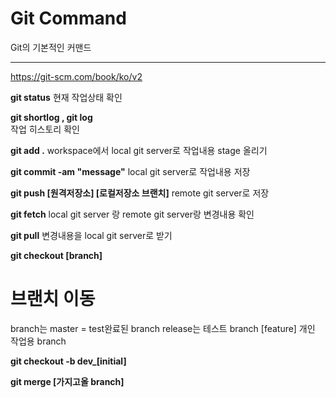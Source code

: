 Git Command
===================


Git의 기본적인 커맨드

----------

https://git-scm.com/book/ko/v2

**git status**
현재 작업상태 확인

**git shortlog  , git log**  
작업 히스토리 확인

**git add .**
workspace에서 local git server로 작업내용 stage  올리기

**git commit -am "message"**
local git server로 작업내용 저장

**git push [원격저장소] [로컬저장소 브랜치]**
remote git server로 저장

**git fetch**
local git server 랑 remote git server랑 변경내용 확인

**git pull**
변경내용을 local git server로 받기

**git checkout [branch]**

# 브랜치 이동
branch는
master = test완료된 branch
release는 테스트 branch
[feature]  개인 작업용 branch

**git checkout -b dev_[initial]**

**git merge [가지고올 branch]**
